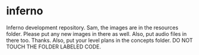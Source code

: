 inferno
=======

Inferno development repository.
Sam, the images are in the resources folder. Please put any new images in there as
well. Also, put audio files in there too. Thanks. Also, put your level plans in the 
concepts folder.
DO NOT TOUCH THE FOLDER LABELED CODE.